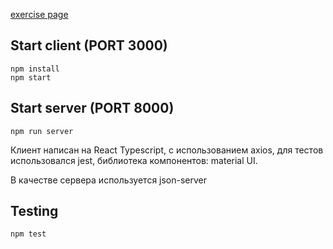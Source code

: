 [exercise page](https://github.com/avito-tech/tech-internship/blob/main/Tech%20Internships/Frontend/Frontend-trainee-assignment-autumn-2024/Frontend-trainee-assignment-autumn-2024.md)

## Start client (PORT 3000)

```
npm install
npm start
```

## Start server (PORT 8000)

```
npm run server
```

Клиент написан на React Typescript, с использованием axios, для тестов использовался jest, библиотека компонентов: material UI.

В качестве сервера используется json-server

## Testing

```
npm test
```
